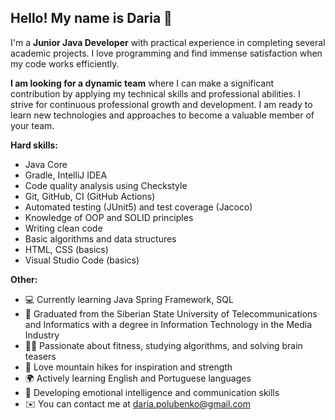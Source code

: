 ## Hello! My name is Daria 👋

I'm a **Junior Java Developer** with practical experience in completing several academic projects.
I love programming and find immense satisfaction when my code works efficiently.

**I am looking for a dynamic team** where I can make a significant contribution by applying my technical skills and professional abilities. I strive for continuous professional growth and development. I am ready to learn new technologies and approaches to become a valuable member of your team.

**Hard skills:**
- Java Core
- Gradle, IntelliJ IDEA
- Code quality analysis using Checkstyle
- Git, GitHub, CI (GitHub Actions)
- Automated testing (JUnit5) and test coverage (Jacoco)
- Knowledge of OOP and SOLID principles
- Writing clean code
- Basic algorithms and data structures
- HTML, CSS (basics)
- Visual Studio Code (basics)
  
**Other:**
- 💻 Currently learning Java Spring Framework, SQL
- 📖 Graduated from the Siberian State University of Telecommunications and Informatics with a degree in Information Technology in the Media Industry
- 🏋️‍♀️ Passionate about fitness, studying algorithms, and solving brain teasers
- 🌄 Love mountain hikes for inspiration and strength
- 🌍 Actively learning English and Portuguese languages
- 🧠 Developing emotional intelligence and communication skills
- ✉️ You can contact me at daria.polubenko@gmail.com

